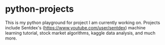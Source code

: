 # python-projects
This is my python playground for project I am currently working on. Projects include Sentdex's (https://www.youtube.com/user/sentdex) machine learning tutorial, stock market algorithms, kaggle data analysis, and much more.
